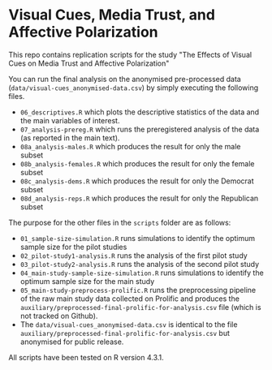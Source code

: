 # Visual Cues, Media Trust, and Affective Polarization

This repo contains replication scripts for the study "The Effects of Visual Cues on Media Trust and Affective Polarization"

You can run the final analysis on the anonymised pre-processed data (`data/visual-cues_anonymised-data.csv`) by simply executing the following files.

- `06_descriptives.R` which plots the descriptive statistics of the data and the main variables of interest.
- `07_analysis-prereg.R` which runs the preregistered analysis of the data (as reported in the main text).
- `08a_analysis-males.R` which produces the result for only the male subset
- `08b_analysis-females.R` which produces the result for only the female subset
- `08c_analysis-dems.R` which produces the result for only the Democrat subset
- `08d_analysis-reps.R` which produces the result for only the Republican subset

The purpose for the other files in the `scripts` folder are as follows:

- `01_sample-size-simulation.R` runs simulations to identify the optimum sample size for the pilot studies
- `02_pilot-study1-analysis.R` runs the analysis of the first pilot study
- `03_pilot-study2-analysis.R` runs the analysis of the second pilot study
- `04_main-study-sample-size-simulation.R` runs simulations to identify the optimum sample size for the main study
- `05_main-study-preprocess-prolific.R` runs the preprocessing pipeline of the raw main study data collected on Prolific and produces the `auxiliary/preprocessed-final-prolific-for-analysis.csv` file (which is not tracked on Github).
- The `data/visual-cues_anonymised-data.csv` is identical to the file `auxiliary/preprocessed-final-prolific-for-analysis.csv` but anonymised for public release.

All scripts have been tested on R version 4.3.1.

